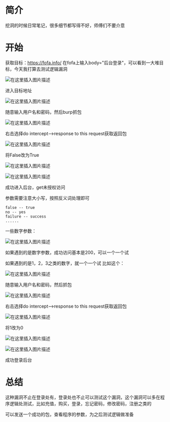 ﻿# 简介
挖洞的时候日常笔记，很多细节都写得不好，师傅们不要介意

# 开始
获取目标：https://fofa.info/ 
在fofa上输入body="后台登录"，可以看到一大堆目标，今天我打算去测试逻辑漏洞

![在这里插入图片描述](https://img-blog.csdnimg.cn/421d95ebb793430ba053580efdf496fa.png)

进入目标地址

![在这里插入图片描述](https://img-blog.csdnimg.cn/f25c6c7f708940d7a626e6bd3d67c867.png)

随意输入用户名和密码，然后burp抓包

![在这里插入图片描述](https://img-blog.csdnimg.cn/b2d5861015784acf9b332aca15bd6a8c.png)

右击选择do intercept-->response to this request获取返回包

![在这里插入图片描述](https://img-blog.csdnimg.cn/7e550ebc92354ed2b109c4006fce13b4.png)


将False改为True

![在这里插入图片描述](https://img-blog.csdnimg.cn/8c975653fcd04ca48c25123c877d429a.png)


![在这里插入图片描述](https://img-blog.csdnimg.cn/87a94a8ee5c2468d82c66da60d8890f4.png)



成功进入后台，get未授权访问

参数需要注意大小写，按照反义词处理即可
```
false -- true
no -- yes
failure -- success
......
```
 一些数字参数：
 
![在这里插入图片描述](https://img-blog.csdnimg.cn/6e29738c6f09450285ec8483785c8da5.png)


如果遇到的是数字参数，成功访问基本是200，可以一个一个试

如果遇到的是1，2，3之类的数字，就一个一个试
比如这个：

![在这里插入图片描述](https://img-blog.csdnimg.cn/d3932cc7df404919a3df4e8fcf84ab84.png)


随意输入用户名和密码，然后抓包

![在这里插入图片描述](https://img-blog.csdnimg.cn/1a6d9afe9d7c460492ec926587f920b9.png)


右击选择do intercept-->response to this request获取返回包

![在这里插入图片描述](https://img-blog.csdnimg.cn/a61ca7a96ab8487eb799eb72db6ef07d.png)


将1改为0

![在这里插入图片描述](https://img-blog.csdnimg.cn/de730cedefcc4a01bfaa595c4456f86b.png)


![在这里插入图片描述](https://img-blog.csdnimg.cn/d293fdb3f54b48c38bfc804720269544.png)


成功登录后台
# 总结
这种漏洞不止在登录处有，登录处也不止可以测试这个漏洞，这个漏洞可以多在程序逻辑处测试，比如充值，购买，登录，忘记密码，修改密码，注册之类的

可以发送一个成功的包，查看程序的参数，为之后测试逻辑做准备

